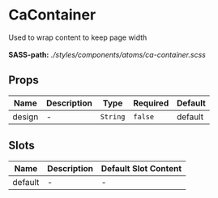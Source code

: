 # CaContainer

Used to wrap content to keep page width<br><br> **SASS-path:** _./styles/components/atoms/ca-container.scss_

## Props

<!-- @vuese:CaContainer:props:start -->
|Name|Description|Type|Required|Default|
|---|---|---|---|---|
|design|-|`String`|`false`|default|

<!-- @vuese:CaContainer:props:end -->


## Slots

<!-- @vuese:CaContainer:slots:start -->
|Name|Description|Default Slot Content|
|---|---|---|
|default|-|-|

<!-- @vuese:CaContainer:slots:end -->


